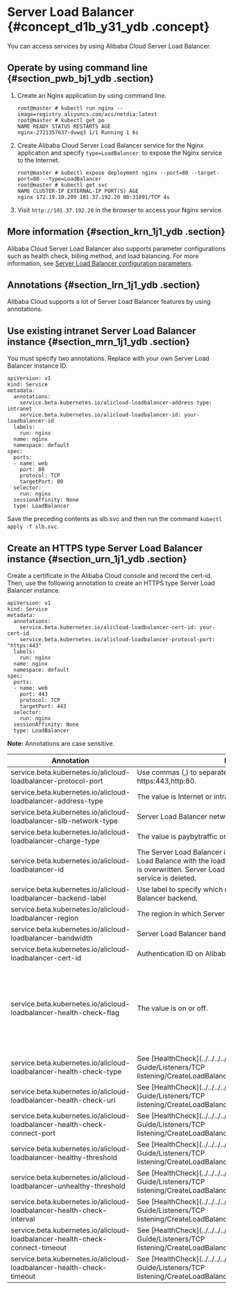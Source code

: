 # Server Load Balancer {#concept_d1b_y31_ydb .concept}

You can access services by using Alibaba Cloud Server Load Balancer.

## Operate by using command line {#section_pwb_bj1_ydb .section}

1.  Create an Nginx application by using command line.

    ```
    root@master # kubectl run nginx --image=registry.aliyuncs.com/acs/netdia:latest
    root@master # kubectl get po 
    NAME READY STATUS RESTARTS AGE
    nginx-2721357637-dvwq3 1/1 Running 1 6s
    ```

2.  Create Alibaba Cloud Server Load Balancer service for the Nginx application and specify `type=LoadBalancer`  to expose the Nginx service to the Internet.

    ```
    root@master # kubectl expose deployment nginx --port=80 --target-port=80 --type=LoadBalancer
    root@master # kubectl get svc
    NAME CLUSTER-IP EXTERNAL-IP PORT(S) AGE
    nginx 172.19.10.209 101.37.192.20 80:31891/TCP 4s
    ```

3.  Visit `http://101.37.192.20` in the browser to access your Nginx service.

## More information {#section_krn_1j1_ydb .section}

Alibaba Cloud Server Load Balancer also supports parameter configurations such as health check, billing method, and load balancing. For more information, see [Server Load Balancer configuration parameters](#table_csn_1j1_ydb).

## Annotations {#section_lrn_1j1_ydb .section}

Alibaba Cloud supports a lot of Server Load Balancer features by using annotations.

## Use existing intranet Server Load Balancer instance {#section_mrn_1j1_ydb .section}

You must specify two annotations. Replace with your own Server Load Balancer instance ID.

```
apiVersion: v1
kind: Service
metadata:
  annotations:
    service.beta.kubernetes.io/alicloud-loadbalancer-address-type: intranet
    service.beta.kubernetes.io/alicloud-loadbalancer-id: your-loadbalancer-id
  labels:
    run: nginx
  name: nginx
  namespace: default
spec:
  ports:
  - name: web
    port: 80
    protocol: TCP
    targetPort: 80
  selector:
    run: nginx
  sessionAffinity: None
  type: LoadBalancer
```

Save the preceding contents as slb.svc and then run the command `kubectl apply -f slb.svc`.

## Create an HTTPS type Server Load Balancer instance {#section_urn_1j1_ydb .section}

Create a certificate in the Alibaba Cloud console and record the cert-id. Then, use the following annotation to create an HTTPS type Server Load Balancer instance.

```
apiVersion: v1
kind: Service
metadata:
  annotations:
    service.beta.kubernetes.io/alicloud-loadbalancer-cert-id: your-cert-id
    service.beta.kubernetes.io/alicloud-loadbalancer-protocol-port: "https:443"
  labels:
    run: nginx
  name: nginx
  namespace: default
spec:
  ports:
  - name: web
    port: 443
    protocol: TCP
    targetPort: 443
  selector:
    run: nginx
  sessionAffinity: None
  type: LoadBalancer
```

**Note:** Annotations are case sensitive.

|Annotation|Description|Default value|
|----------|-----------|-------------|
|service.beta.kubernetes.io/alicloud-loadbalancer-protocol-port|Use commas \(,\) to separate multiple values. For example, https:443,http:80.|None|
|service.beta.kubernetes.io/alicloud-loadbalancer-address-type|The value is Internet or intranet.|Internet|
|service.beta.kubernetes.io/alicloud-loadbalancer-slb-network-type|Server Load Balancer network type. The value is classic or VPC.|Classic|
|service.beta.kubernetes.io/alicloud-loadbalancer-charge-type|The value is paybytraffic or paybybandwidth.|paybybandwidth|
|service.beta.kubernetes.io/alicloud-loadbalancer-id|The Server Load Balancer instance ID. Specify an existing Server Load Balance with the loadbalancer-id, and the existing listener is overwritten. Server Load Balancer is not deleted when the service is deleted.|None|
|service.beta.kubernetes.io/alicloud-loadbalancer-backend-label|Use label to specify which nodes are mounted to the Server Load Balancer backend.|None|
|service.beta.kubernetes.io/alicloud-loadbalancer-region|The region in which Server Load Balancer resides.| None|
|service.beta.kubernetes.io/alicloud-loadbalancer-bandwidth|Server Load Balancer bandwidth.|50|
|service.beta.kubernetes.io/alicloud-loadbalancer-cert-id|Authentication ID on Alibaba Cloud. Upload the certificate first.|“”|
|service.beta.kubernetes.io/alicloud-loadbalancer-health-check-flag|The value is on or off.|The default value is off. No need to modify the TCP parameters because TCP enables health check by default and you cannot configure it.|
|service.beta.kubernetes.io/alicloud-loadbalancer-health-check-type|See [HealthCheck](../../../../intl.en-US/Developer Guide/Listeners/TCP listening/CreateLoadBalancerTCPListener.md#table_u2n_zrk_cz).| |
|service.beta.kubernetes.io/alicloud-loadbalancer-health-check-uri|See [HealthCheck](../../../../intl.en-US/Developer Guide/Listeners/TCP listening/CreateLoadBalancerTCPListener.md#table_u2n_zrk_cz).| |
|service.beta.kubernetes.io/alicloud-loadbalancer-health-check-connect-port|See [HealthCheck](../../../../intl.en-US/Developer Guide/Listeners/TCP listening/CreateLoadBalancerTCPListener.md#table_u2n_zrk_cz).| |
|service.beta.kubernetes.io/alicloud-loadbalancer-healthy-threshold|See [HealthCheck](../../../../intl.en-US/Developer Guide/Listeners/TCP listening/CreateLoadBalancerTCPListener.md#table_u2n_zrk_cz).| |
|service.beta.kubernetes.io/alicloud-loadbalancer-unhealthy-threshold|See [HealthCheck](../../../../intl.en-US/Developer Guide/Listeners/TCP listening/CreateLoadBalancerTCPListener.md#table_u2n_zrk_cz).| |
|service.beta.kubernetes.io/alicloud-loadbalancer-health-check-interval|See [HealthCheck](../../../../intl.en-US/Developer Guide/Listeners/TCP listening/CreateLoadBalancerTCPListener.md#table_u2n_zrk_cz).| |
|service.beta.kubernetes.io/alicloud-loadbalancer-health-check-connect-timeout|See [HealthCheck](../../../../intl.en-US/Developer Guide/Listeners/TCP listening/CreateLoadBalancerTCPListener.md#table_u2n_zrk_cz).| |
|service.beta.kubernetes.io/alicloud-loadbalancer-health-check-timeout|See [HealthCheck](../../../../intl.en-US/Developer Guide/Listeners/TCP listening/CreateLoadBalancerTCPListener.md#table_u2n_zrk_cz).| |

